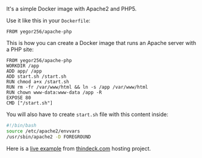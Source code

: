 It's a simple Docker image with Apache2 and PHP5.

Use it like this in your `Dockerfile`:

```
FROM yegor256/apache-php
```

This is how you can create a Docker image that runs
an Apache server with a PHP site:

```
FROM yegor256/apache-php
WORKDIR /app
ADD app/ /app
ADD start.sh /start.sh
RUN chmod a+x /start.sh
RUN rm -fr /var/www/html && ln -s /app /var/www/html
RUN chown www-data:www-data /app -R
EXPOSE 80
CMD ["/start.sh"]
```

You will also have to create `start.sh` file with this
content inside:

```bash
#!/bin/bash
source /etc/apache2/envvars
/usr/sbin/apache2 -D FOREGROUND
```

Here is a [live example](https://github.com/yegor256/thindeck/tree/master/demo-docker-images/apache-php)
from [thindeck.com](http://www.thindeck.com) hosting project.
